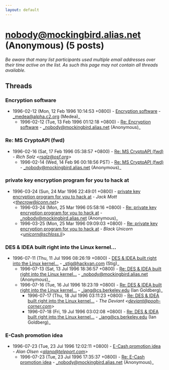 ```yaml
---
layout: default
---
```


# nobody@mockingbird.alias.net (Anonymous) (5 posts)

_Be aware that many list participants used multiple email addresses over their time active on the list. As such this page may not contain all threads available._

## Threads

### Encryption software
+ 1996-02-12 (Mon, 12 Feb 1996 10:14:53 +0800) - [Encryption software](/archive/1996/02/5a8b9064ce48e51fc05a0f48be25ddf664765e300aaa53e3fff4fabbdab25792) - _medea@alpha.c2.org (Medea)_
  + 1996-02-12 (Tue, 13 Feb 1996 01:12:18 +0800) - [Re: Encryption software](/archive/1996/02/15010bbfd4c8c16667a9cec8887d05e616bf5799aa6f8307b4652bdbba10743b) - _nobody@mockingbird.alias.net (Anonymous)_

### Re:  MS CryptoAPI (fwd)
+ 1996-02-16 (Sat, 17 Feb 1996 05:38:57 +0800) - [Re:  MS CryptoAPI (fwd)](/archive/1996/02/91f425175ac8e483959d8944371a8f33ac0cd4d75a2f580e929e2dc164035bb9) - _Rich Salz \<rsalz@osf.org\>_
  + 1996-02-14 (Wed, 14 Feb 96 00:18:56 PST) - [Re: MS CryptoAPI (fwd)](/archive/1996/02/bba812910c4712e68bb512ed5593b6c8b90d5ebce72af4e91b854b00867fd5c9) - _nobody@mockingbird.alias.net (Anonymous)_

### private key encryption program for you to hack at
+ 1996-03-24 (Sun, 24 Mar 1996 22:49:01 +0800) - [private key encryption program for you to hack at](/archive/1996/03/cbaf953911fb6064f323b93ab1fabb0f97019be7c1d22614a831d4f9cb35050a) - _Jack Mott \<thecrow@iconn.net\>_
  + 1996-03-24 (Mon, 25 Mar 1996 05:58:16 +0800) - [Re: private key encryption program for you to hack at](/archive/1996/03/0cf39e1894719c2e9e10d0490db2332c411d9d1ee66571a648b1085a9558c785) - _nobody@mockingbird.alias.net (Anonymous)_
  + 1996-03-25 (Mon, 25 Mar 1996 09:09:03 +0800) - [Re: private key encryption program for you to hack at](/archive/1996/03/fe57ff7eec38e9c3b2b8cabb0307e5852e6b5e3bb1b440ab9206152a194ff6a4) - _Black Unicorn \<unicorn@schloss.li\>_

### DES & IDEA built right into the Linux kernel...
+ 1996-07-11 (Thu, 11 Jul 1996 08:26:19 +0800) - [DES & IDEA built right into the Linux kernel...](/archive/1996/07/942ceb65e8b72a2bcc7252b5ff49aa796199fa9513e200009ebadc96900d5c2b) - _stig@hackvan.com (Stig)_
  + 1996-07-13 (Sat, 13 Jul 1996 18:36:57 +0800) - [Re: DES & IDEA built right into the Linux kernel...](/archive/1996/07/dc36e45c49eed61373b7550435cb6a3e3d9b9bccaf08d9bd1252af75c3928a82) - _nobody@mockingbird.alias.net (Anonymous)_
  + 1996-07-16 (Tue, 16 Jul 1996 18:23:19 +0800) - [Re: DES & IDEA built right into the Linux kernel...](/archive/1996/07/ba8fed7bd6f7c88f771d8050e6677f92694e6ec51a8e513e5f2410c3c863bf52) - _iang@cs.berkeley.edu (Ian Goldberg)_
    + 1996-07-17 (Thu, 18 Jul 1996 03:11:23 +0800) - [Re: DES & IDEA built right into the Linux kernel...](/archive/1996/07/3bd2406e710c5a83d87330fa1907b2d895fb396d2727908368c83c33d90dc147) - _The Deviant \<deviant@pooh-corner.com\>_
    + 1996-07-18 (Fri, 19 Jul 1996 03:02:08 +0800) - [Re: DES & IDEA built right into the Linux kernel...](/archive/1996/07/3ed967e2fc46b609700cf57c976af59e5be27f165431cf1a3c62ad767fdc6dac) - _iang@cs.berkeley.edu (Ian Goldberg)_

### E-Cash promotion idea
+ 1996-07-23 (Tue, 23 Jul 1996 12:02:11 +0800) - [E-Cash promotion idea](/archive/1996/07/8c3c993ab549bc5f25ad1aa776e1e26c98171489721a37e9187c1dba7889fb14) - _Alan Olsen \<alano@teleport.com\>_
  + 1996-07-23 (Tue, 23 Jul 1996 17:35:37 +0800) - [Re: E-Cash promotion idea](/archive/1996/07/bc21f10c211246c7af2a4b25da384cb95b120dbb4ba45c4979f9749c33c950f9) - _nobody@mockingbird.alias.net (Anonymous)_

